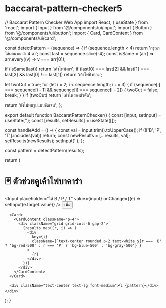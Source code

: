 # baccarat-pattern-checker5
// Baccarat Pattern Checker Web App
import React, { useState } from 'react';
import { Input } from '@/components/ui/input';
import { Button } from '@/components/ui/button';
import { Card, CardContent } from '@/components/ui/card';

const detectPattern = (sequence) => {
  if (sequence.length < 4) return 'กรุณาใส่ผลมากกว่า 4 ตา';
  const last = sequence.slice(-4);
  const isSame = (arr) => arr.every((v) => v === arr[0]);

  if (isSame(last)) return 'เค้าไพ่มังกร';
  if (last[0] === last[2] && last[1] === last[3] && last[0] !== last[1]) return 'เค้าไพ่ปิงปอง';

  let twoCut = true;
  for (let i = 2; i < sequence.length; i += 3) {
    if (sequence[i] === sequence[i - 1] && sequence[i] === sequence[i - 2]) {
      twoCut = false;
      break;
    }
  }
  if (twoCut) return 'เค้าไพ่สองตัวตัด';

  return 'ยังไม่พบรูปแบบชัดเจน';
};

export default function BaccaratPatternChecker() {
  const [input, setInput] = useState('');
  const [results, setResults] = useState([]);

  const handleAdd = () => {
    const val = input.trim().toUpperCase();
    if (!['B', 'P', 'T'].includes(val)) return;
    const newResults = [...results, val];
    setResults(newResults);
    setInput('');
  };

  const pattern = detectPattern(results);

  return (
    <div className="p-4 max-w-md mx-auto space-y-4">
      <h1 className="text-xl font-bold text-center">🃏 ตัวช่วยดูเค้าไพ่บาคาร่า</h1>
      <div className="flex gap-2">
        <Input placeholder="ใส่ B / P / T" value={input} onChange={(e) => setInput(e.target.value)} />
        <Button onClick={handleAdd}>เพิ่ม</Button>
      </div>

      <Card>
        <CardContent className="p-4">
          <div className="grid grid-cols-6 gap-2">
            {results.map((r, i) => (
              <div
                key={i}
                className={`text-center rounded p-2 text-white ${r === 'B' ? 'bg-red-500' : r === 'P' ? 'bg-blue-500' : 'bg-gray-500'}`}
              >
                {r}
              </div>
            ))}
          </div>
        </CardContent>
      </Card>

      <div className="text-center text-lg font-medium">🔍 {pattern}</div>
    </div>
  );
}
